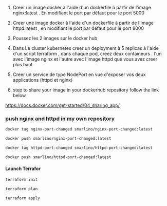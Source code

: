 1. Creer un image docker à l'aide d'un dockerfile à partir de l'image nginx:latest . En modifiant le port par défaut pour le port 5000 

2. Creer une image docker à l'aide d'un dockerfile à partir de l'image httpd:latest , en modifiant le port par défaut pour le port 8000 

3.  Poussez les  2 images sur le docker hub 

4. Dans Le cluster kubernetes creer un deployment  à  5 replicas à l'aide d'un script terraform , dans chaque pod, creez deux containeurs . l'un avec l'image nginx et l'autre avec l'image httpd que vous avez creer plus haut 

5. Creer un service de type NodePort  en vue d'exposer vos deux applications (httpd et nginx)

6. step to share your image in your dockerhub repository follow the link below

https://docs.docker.com/get-started/04_sharing_app/


### push nginx and httpd in my own repository

```bash
docker tag nginx-port-changed smarlino/nginx-port-changed:latest
```
```bash
docker push smarlino/nginx-port-changed:latest
```


```bash
docker tag httpd-port-changed smarlino/httpd-port-changed:latest
```
```bash
docker push smarlino/httpd-port-changed:latest
```

#### Launch Terrafor

```bash
terraform init
```
```bash
terraform plan
```

```bash
terraform apply
```